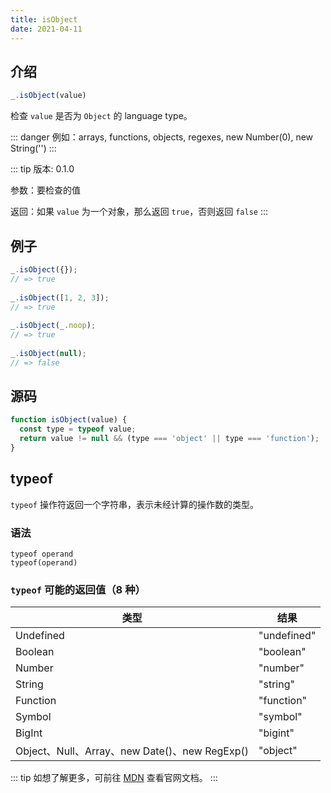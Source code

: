 ```yaml
---
title: isObject
date: 2021-04-11
---
```


## 介绍

``` js
_.isObject(value)
```

检查 `value` 是否为 `Object` 的 language type。

::: danger
例如：arrays, functions, objects, regexes, new Number(0), new String('')
:::

::: tip
版本: 0.1.0

参数：要检查的值

返回：如果 `value` 为一个对象，那么返回 `true`，否则返回 `false`
:::

## 例子

``` js
_.isObject({});
// => true
 
_.isObject([1, 2, 3]);
// => true
 
_.isObject(_.noop);
// => true
 
_.isObject(null);
// => false
```

## 源码

``` js
function isObject(value) {
  const type = typeof value;
  return value != null && (type === 'object' || type === 'function');
}
```

## typeof

`typeof` 操作符返回一个字符串，表示未经计算的操作数的类型。

### 语法

```
typeof operand
typeof(operand)
```

### `typeof` 可能的返回值（8 种）

| 类型 | 结果 |
| ----------- | ----------- |
| Undefined   | "undefined" |
| Boolean     | "boolean"   |
| Number      | "number"    |
| String      | "string"    |
| Function    | "function"  |
| Symbol      | "symbol"    |
| BigInt      | "bigint"    |
| Object、Null、Array、new Date()、new RegExp() | "object" |

::: tip
如想了解更多，可前往 [MDN](https://developer.mozilla.org/zh-CN/docs/Web/JavaScript/Reference/Operators/typeof) 查看官网文档。 
:::

